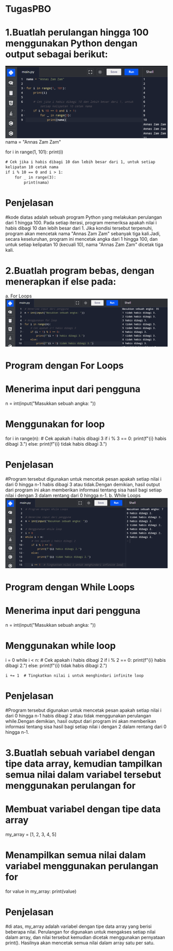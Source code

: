 # TugasPBO
# 1.Buatlah perulangan hingga 100 menggunakan Python dengan output sebagai berikut:

![alt](https://github.com/annszamzam/TugasPBO/blob/main/1.png?raw=true)
nama = "Annas Zam Zam"

for i in range(1, 101):
    print(i)

    # Cek jika i habis dibagi 10 dan lebih besar dari 1, untuk setiap kelipatan 10 cetak nama
    if i % 10 == 0 and i > 1:
        for _ in range(3):
            print(nama)
# Penjelasan
#kode diatas adalah sebuah program Python yang melakukan perulangan dari 1 hingga 100. Pada setiap iterasi, program memeriksa apakah nilai i habis dibagi 10 dan lebih besar dari 1. Jika kondisi tersebut terpenuhi, program akan mencetak nama "Annas Zam Zam" sebanyak tiga kali.Jadi, secara keseluruhan, program ini mencetak angka dari 1 hingga 100, dan untuk setiap kelipatan 10 (kecuali 10), nama "Annas Zam Zam" dicetak tiga kali.
# 2.Buatlah program bebas, dengan menerapkan if else pada:
 a. For Loops
 ![alt](https://github.com/annszamzam/TugasPBO/blob/main/2.png?raw=true)
  # Program dengan For Loops

  # Menerima input dari pengguna
  n = int(input("Masukkan sebuah angka: "))

  # Menggunakan for loop
  for i in range(n):
    # Cek apakah i habis dibagi 3
    if i % 3 == 0:
        print(f"{i} habis dibagi 3.")
    else:
        print(f"{i} tidak habis dibagi 3.")
# Penjelasan
#Program tersebut digunakan untuk mencetak pesan apakah setiap nilai i dari 0 hingga n-1 habis dibagi 3 atau tidak.Dengan demikian, hasil output dari program ini akan memberikan informasi tentang sisa hasil bagi setiap nilai i dengan 3 dalam rentang dari 0 hingga n-1.
 b. While Loops
 ![alt](https://github.com/annszamzam/TugasPBO/blob/main/22.png?raw=true)
# Program dengan While Loops

# Menerima input dari pengguna
n = int(input("Masukkan sebuah angka: "))

# Menggunakan while loop
i = 0
while i < n:
    # Cek apakah i habis dibagi 2
    if i % 2 == 0:
        print(f"{i} habis dibagi 2.")
    else:
        print(f"{i} tidak habis dibagi 2.")
    
    i += 1  # Tingkatkan nilai i untuk menghindari infinite loop
# Penjelasan
#Program tersebut digunakan untuk mencetak pesan apakah setiap nilai i dari 0 hingga n-1 habis dibagi 2 atau tidak menggunakan perulangan while.Dengan demikian, hasil output dari program ini akan memberikan informasi tentang sisa hasil bagi setiap nilai i dengan 2 dalam rentang dari 0 hingga n-1.
# 3.Buatlah sebuah variabel dengan tipe data array, kemudian tampilkan semua nilai dalam variabel tersebut menggunakan perulangan for
# Membuat variabel dengan tipe data array
my_array = [1, 2, 3, 4, 5]

# Menampilkan semua nilai dalam variabel menggunakan perulangan for
for value in my_array:
    print(value)
# Penjelasan 
#di atas, my_array adalah variabel dengan tipe data array yang berisi beberapa nilai. Perulangan for digunakan untuk mengakses setiap nilai dalam array, dan nilai tersebut kemudian dicetak menggunakan pernyataan print(). Hasilnya akan mencetak semua nilai dalam array satu per satu.
